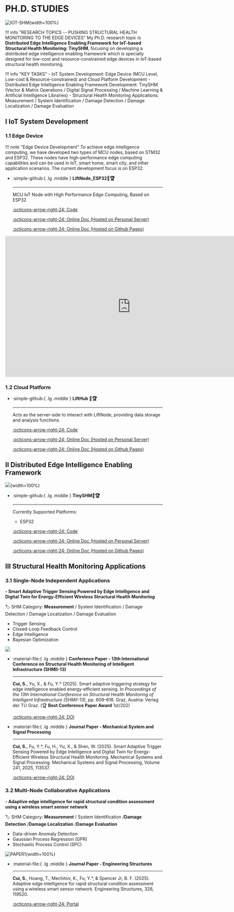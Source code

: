 # __PH.D. STUDIES__

![IOT-SHM](IOT-SHM.jpg){width=100%}

!!! info "RESEARCH TOPICS -- PUSHING STRUCTURAL HEALTH MONITORING TO THE EDGE DEVICES"
    My Ph.D. research topic is __Distributed Edge Intelligence Enabling Framework for IoT-based Structural Health Monitoring: TinySHM__, focusing on developing a distributed edge intelligence enabling framework which is specially designed for low-cost and resource-constrained edge devices in IoT-based structural health monitoring. 

!!! info "KEY TASKS"
    - IoT System Development: Edge Device (MCU Level, Low-cost & Resource-constrained) and Cloud Platform Development
    - Distributed Edge Intelligence Enabling Framework Development: TinySHM (Vector & Matrix Operations / Digital Signal Processing / Machine Learning & Artificial Intelligence Libraries)
    - Structural Health Monitoring Applications: Measurement / System Identification / Damage Detection / Damage Localization / Damage Evaluation

## __I IoT System Development__

### __1.1 Edge Device__

!!! note "Edge Device Development"
    To achieve edge intelligence computing, we have developed two types of MCU nodes, based on STM32 and ESP32. These nodes have high-performance edge computing capabilities and can be used in IoT, smart home, smart city, and other application scenarios. The current development focus is on ESP32.

<div class="grid cards" markdown>

-   :simple-github:{ .lg .middle } __LiftNode_ESP32🎯🏆__

    ---

    MCU IoT Node with High Performance Edge Computing, Based on ESP32


    [:octicons-arrow-right-24: <a href="https://github.com/Shuaiwen-Cui/LiftNode_ESP32.git" target="_blank"> Code </a>](#)

    [:octicons-arrow-right-24: <a href="http://www.cuishuaiwen.com:8100/" target="_blank"> Online Doc (Hosted on Personal Server) </a>](#)

    [:octicons-arrow-right-24: <a href="https://shuaiwen-cui.github.io/LiftNode_ESP32/" target="_blank"> Online Doc (Hosted on Github Pages) </a>](#)

</div>

<iframe width="800" height="450" src="https://www.youtube-nocookie.com/embed/O2b3-Bjhhws" frameborder="0" allowfullscreen></iframe>


### __1.2 Cloud Platform__

<div class="grid cards" markdown>

-   :simple-github:{ .lg .middle } __LiftHub 🎯🏆__

    ---

    Acts as the server-side to interact with LiftNode, providing data storage and analysis functions.

    [:octicons-arrow-right-24: <a href="https://github.com/Shuaiwen-Cui/LiftHub.git" target="_blank"> Code </a>](#)

    [:octicons-arrow-right-24: <a href="http://www.cuishuaiwen.com:8200/" target="_blank"> Online Doc (Hosted on Personal Server) </a>](#)

    [:octicons-arrow-right-24: <a href="https://shuaiwen-cui.github.io/LiftHub/" target="_blank"> Online Doc (Hosted on Github Pages) </a>](#)

</div>


## __II Distributed Edge Intelligence Enabling Framework__

![](SUMMARY.jpg){width=100%}

<div class="grid cards" markdown>

-   :simple-github:{ .lg .middle } __TinySHM🎯🏆__

    ---

    Currently Supported Platforms:

    - ESP32

    [:octicons-arrow-right-24: <a href="https://github.com/Shuaiwen-Cui/TinySHM.git" target="_blank"> Code </a>](#)

    [:octicons-arrow-right-24: <a href="http://www.cuishuaiwen.com:8300/" target="_blank"> Online Doc (Hosted on Personal Server) </a>](#)

    [:octicons-arrow-right-24: <a href="https://shuaiwen-cui.github.io/TinySHM/" target="_blank"> Online Doc (Hosted on Github Pages) </a>](#)

</div>

## __III Structural Health Monitoring Applications__

### __3.1 Single-Node Independent Applications__

**- Smart Adaptive Trigger Sensing Powered by Edge Intelligence and Digital Twin for Energy-Efficient Wireless Structural Health Monitoring**

🏷️ SHM Category: **Measurement** / System Identification / Damage Detection / Damage Localization / Damage Evaluation

- Trigger Sensing
- Closed-Loop Feedback Control
- Edge Intelligence
- Bayesian Optimization

![](SATM.jpg)

<div class="grid cards" markdown>

-   :material-file:{ .lg .middle } __Conference Paper - 13th International Conference on Structural Health Monitoring of Intelligent Infrastructure (SHMII-13)__

    ---

    **Cui, S.**, Yu, X., & Fu, Y.* (2025). Smart adaptive triggering strategy for edge intelligence enabled energy-efficient sensing. In *Proceedings of the 13th International Conference on Structural Health Monitoring of Intelligent Infrastructure (SHMII-13)*, pp. 609–616. Graz, Austria: Verlag der TU Graz. (🏆 **Best Conference Paper Award** 1st/202)

    [:octicons-arrow-right-24: <a href="https://doi.org/10.3217/978-3-99161-057-1-094" target="_blank"> DOI </a>](#)

</div>

<div class="grid cards" markdown>

-   :material-file:{ .lg .middle } __Journal Paper - Mechanical System and Signal Processing__

    ---

    **Cui, S.**, Fu, Y.*, Fu, H., Yu, X., & Shen, W. (2025). Smart Adaptive Trigger Sensing Powered by Edge Intelligence and Digital Twin for Energy-Efficient Wireless Structural Health Monitoring. Mechanical Systems and Signal Processing. Mechanical Systems and Signal Processing, Volume 241, 2025, 113537.

    [:octicons-arrow-right-24: <a href="https://doi.org/10.1016/j.ymssp.2025.113537" target="_blank"> DOI </a>](#)

</div>

### __3.2 Multi-Node Collaborative Applications__

**- Adaptive edge intelligence for rapid structural condition assessment using a wireless smart sensor network**

🏷️ SHM Category: **Measurement** / System Identification /**Damage Detection** /**Damage Localization** /**Damage Evaluation**

- Data-driven Anomaly Detection
- Gaussian Process Regression (GPR)
- Stochastic Process Control (SPC)

![PAPER1](PAPER1.png){width=100%}

<div class="grid cards" markdown>

-   :material-file:{ .lg .middle } __Journal Paper - Engineering Structures__

    ---

    **Cui, S.**, Hoang, T., Mechitov, K., Fu, Y.*, & Spencer Jr, B. F. (2025). Adaptive edge intelligence for rapid structural condition assessment using a wireless smart sensor network. Engineering Structures, 326, 119520.

    [:octicons-arrow-right-24: <a href="https://doi.org/10.1016/j.engstruct.2024.119520" target="_blank"> Portal </a>](#)

</div>

<!-- ### __3.3 Damage Detection__ -->

